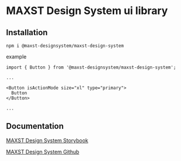 # MAXST Design System ui library

## Installation

```
npm i @maxst-designsystem/maxst-design-system
```

example

```react
import { Button } from '@maxst-designsystem/maxst-design-system';

...

<Button isActionMode size="xl" type="primary">
  Button
</Button>

...

```

## Documentation

[MAXST Design System Storybook](https://mds-polygon.maxst.com/)

[MAXST Design System Github](https://github.com/laura-maxst/maxst-design-system/tree/main/packages/maxst-design-system)
